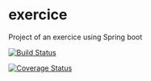 # exercice
Project of an exercice using Spring boot

[![Build Status](https://travis-ci.com/tiagofvalerio/spotify-exercice.svg?branch=master)](https://travis-ci.com/tiagofvalerio/spotify-exercice)

[![Coverage Status](https://coveralls.io/repos/github/tiagofvalerio/spotify-exercice/badge.svg?branch=master)](https://coveralls.io/github/tiagofvalerio/spotify-exercice?branch=master)
